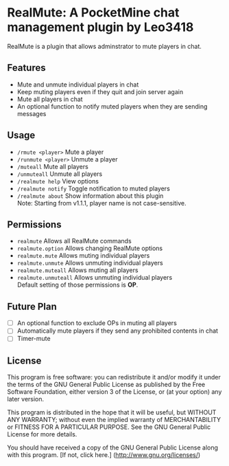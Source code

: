 RealMute: A PocketMine chat management plugin by Leo3418
==========

RealMute is a plugin that allows adminstrator to mute players in chat. <br />

Features
----------
- Mute and unmute individual players in chat
- Keep muting players even if they quit and join server again
- Mute all players in chat
- An optional function to notify muted players when they are sending messages

Usage
----------
- `/rmute <player>` Mute a player
- `/runmute <player>` Unmute a player
- `/muteall` Mute all players
- `/unmuteall` Unmute all players
- `/realmute help` View options
- `/realmute notify` Toggle notification to muted players
- `/realmute about` Show information about this plugin <br />
Note: Starting from v1.1.1, player name is not case-sensitive.

Permissions
----------
- `realmute` Allows all RealMute commands
- `realmute.option` Allows changing RealMute options
- `realmute.mute` Allows muting individual players
- `realmute.unmute` Allows unmuting individual players
- `realmute.muteall` Allows muting all players
- `realmute.unmuteall` Allows unmuting individual players <br />
Default setting of those permissions is **OP**.

Future Plan
----------
- [ ] An optional function to exclude OPs in muting all players
- [ ] Automatically mute players if they send any prohibited contents in chat
- [ ] Timer-mute

License
----------
This program is free software: you can redistribute it and/or modify it under the terms of the GNU General Public License as published by the Free Software Foundation, either version 3 of the License, or (at your option) any later version. <br />

This program is distributed in the hope that it will be useful,
but WITHOUT ANY WARRANTY; without even the implied warranty of
MERCHANTABILITY or FITNESS FOR A PARTICULAR PURPOSE.  See the
GNU General Public License for more details. <br />

You should have received a copy of the GNU General Public License
along with this program. [If not, click here.] (http://www.gnu.org/licenses/)
